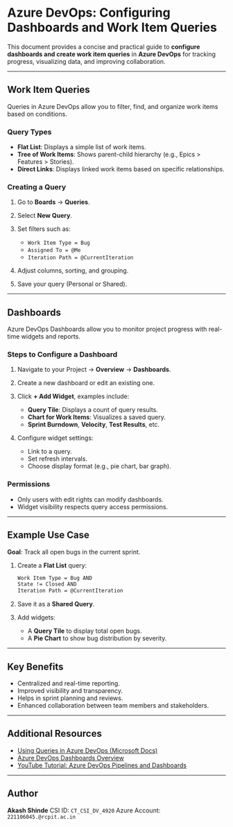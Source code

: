 
#  Azure DevOps: Configuring Dashboards and Work Item Queries

This document provides a concise and practical guide to **configure dashboards and create work item queries** in **Azure DevOps** for tracking progress, visualizing data, and improving collaboration.

---

##  Work Item Queries

Queries in Azure DevOps allow you to filter, find, and organize work items based on conditions.

###  Query Types

* **Flat List**: Displays a simple list of work items.
* **Tree of Work Items**: Shows parent-child hierarchy (e.g., Epics > Features > Stories).
* **Direct Links**: Displays linked work items based on specific relationships.

###  Creating a Query

1. Go to **Boards** → **Queries**.
2. Select **New Query**.
3. Set filters such as:

   * `Work Item Type = Bug`
   * `Assigned To = @Me`
   * `Iteration Path = @CurrentIteration`
4. Adjust columns, sorting, and grouping.
5. Save your query (Personal or Shared).

---

## Dashboards

Azure DevOps Dashboards allow you to monitor project progress with real-time widgets and reports.

###  Steps to Configure a Dashboard

1. Navigate to your Project → **Overview** → **Dashboards**.
2. Create a new dashboard or edit an existing one.
3. Click **+ Add Widget**, examples include:

   * **Query Tile**: Displays a count of query results.
   * **Chart for Work Items**: Visualizes a saved query.
   * **Sprint Burndown**, **Velocity**, **Test Results**, etc.
4. Configure widget settings:

   * Link to a query.
   * Set refresh intervals.
   * Choose display format (e.g., pie chart, bar graph).

###  Permissions

* Only users with edit rights can modify dashboards.
* Widget visibility respects query access permissions.

---

##  Example Use Case

**Goal**: Track all open bugs in the current sprint.

1. Create a **Flat List** query:

   ```txt
   Work Item Type = Bug AND
   State != Closed AND
   Iteration Path = @CurrentIteration
   ```
2. Save it as a **Shared Query**.
3. Add widgets:

   * A **Query Tile** to display total open bugs.
   * A **Pie Chart** to show bug distribution by severity.

---

##  Key Benefits

* Centralized and real-time reporting.
* Improved visibility and transparency.
* Helps in sprint planning and reviews.
* Enhanced collaboration between team members and stakeholders.

---

##  Additional Resources

* [Using Queries in Azure DevOps (Microsoft Docs)](https://learn.microsoft.com/en-us/azure/devops/boards/queries/using-queries?view=azure-devops&tabs=browser)
* [Azure DevOps Dashboards Overview](https://learn.microsoft.com/en-us/azure/devops/report/dashboards/overview?view=azure-devops)
* [YouTube Tutorial: Azure DevOps Pipelines and Dashboards](https://www.youtube.com/watch?v=xH5EY7FCFQw)

---

##  Author

**Akash Shinde**
CSI ID: `CT_CSI_DV_4920`
Azure Account: `221106045.@rcpit.ac.in`
